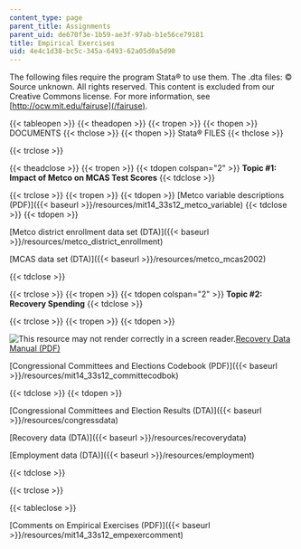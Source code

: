 ```yaml
---
content_type: page
parent_title: Assignments
parent_uid: de670f3e-1b59-ae3f-97ab-b1e56ce79181
title: Empirical Exercises
uid: 4e4c1d38-bc5c-345a-6493-62a05d0a5d90
---
```


The following files require the program Stata® to use them. The .dta files: © Source unknown. All rights reserved. This content is excluded from our Creative Commons license. For more information, see [http://ocw.mit.edu/fairuse](/fairuse).

{{< tableopen >}}
{{< theadopen >}}
{{< tropen >}}
{{< thopen >}}
DOCUMENTS
{{< thclose >}}
{{< thopen >}}
Stata® FILES
{{< thclose >}}

{{< trclose >}}

{{< theadclose >}}
{{< tropen >}}
{{< tdopen colspan="2" >}}
**Topic #1: Impact of Metco on MCAS Test Scores**
{{< tdclose >}}

{{< trclose >}}
{{< tropen >}}
{{< tdopen >}}
[Metco variable descriptions (PDF)]({{< baseurl >}}/resources/mit14_33s12_metco_variable)
{{< tdclose >}}
{{< tdopen >}}


[Metco district enrollment data set (DTA)]({{< baseurl >}}/resources/metco_district_enrollment)

[MCAS data set (DTA)]({{< baseurl >}}/resources/metco_mcas2002)


{{< tdclose >}}

{{< trclose >}}
{{< tropen >}}
{{< tdopen colspan="2" >}}
**Topic #2: Recovery Spending**
{{< tdclose >}}

{{< trclose >}}
{{< tropen >}}
{{< tdopen >}}


![This resource may not render correctly in a screen reader.](/images/inacessible.gif)[Recovery Data Manual (PDF)](https://www.runtime.org/howto_datarecovery.pdf)

[Congressional Committees and Elections Codebook (PDF)]({{< baseurl >}}/resources/mit14_33s12_committecodbok)


{{< tdclose >}}
{{< tdopen >}}


[Congressional Committees and Election Results (DTA)]({{< baseurl >}}/resources/congressdata)

[Recovery data (DTA)]({{< baseurl >}}/resources/recoverydata)

[Employment data (DTA)]({{< baseurl >}}/resources/employment)


{{< tdclose >}}

{{< trclose >}}

{{< tableclose >}}

[Comments on Empirical Exercises (PDF)]({{< baseurl >}}/resources/mit14_33s12_empexercomment)